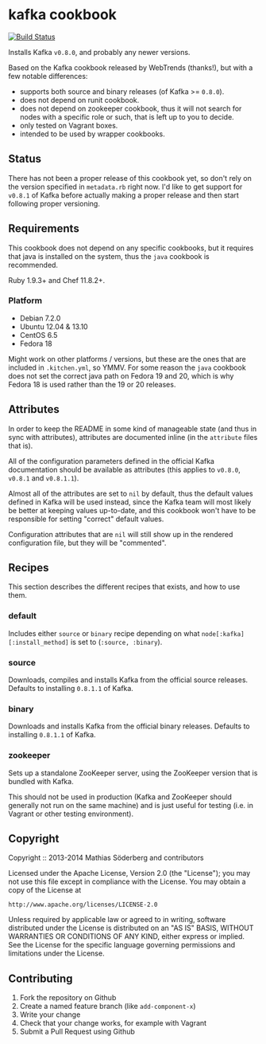 # kafka cookbook

[![Build Status](https://travis-ci.org/mthssdrbrg/kafka-cookbook.png?branch=master)](https://travis-ci.org/mthssdrbrg/kafka-cookbook)

Installs Kafka `v0.8.0`, and probably any newer versions.

Based on the Kafka cookbook released by WebTrends (thanks!), but with a few
notable differences:

* supports both source and binary releases (of Kafka >= `0.8.0`).
* does not depend on runit cookbook.
* does not depend on zookeeper cookbook, thus it will not search for nodes with
  a specific role or such, that is left up to you to decide.
* only tested on Vagrant boxes.
* intended to be used by wrapper cookbooks.

## Status

There has not been a proper release of this cookbook yet, so don't rely on the
version specified in `metadata.rb` right now.
I'd like to get support for `v0.8.1` of Kafka before actually making a proper
release and then start following proper versioning.

## Requirements

This cookbook does not depend on any specific cookbooks, but it requires that
java is installed on the system, thus the `java` cookbook is recommended.

Ruby 1.9.3+ and Chef 11.8.2+.

### Platform

* Debian 7.2.0
* Ubuntu 12.04 & 13.10
* CentOS 6.5
* Fedora 18

Might work on other platforms / versions, but these are the ones that are
included in `.kitchen.yml`, so YMMV.
For some reason the `java` cookbook does not set the correct java path on Fedora
19 and 20, which is why Fedora 18 is used rather than the 19 or 20 releases.

## Attributes

In order to keep the README in some kind of manageable state (and thus in sync
with attributes), attributes are documented inline (in the `attribute` files
that is).

All of the configuration parameters defined in the official Kafka documentation
should be available as attributes (this applies to `v0.8.0`, `v0.8.1` and
`v0.8.1.1`).

Almost all of the attributes are set to `nil` by default, thus the default
values defined in Kafka will be used instead, since the Kafka team will most
likely be better at keeping values up-to-date, and this cookbook won't have to
be responsible for setting "correct" default values.

Configuration attributes that are `nil` will still show up in the rendered
configuration file, but they will be "commented".

## Recipes

This section describes the different recipes that exists, and how to use them.

### default

Includes either `source` or `binary` recipe depending on what
`node[:kafka][:install_method]` is set to (`:source, :binary`).

### source

Downloads, compiles and installs Kafka from the official source releases.
Defaults to installing `0.8.1.1` of Kafka.

### binary

Downloads and installs Kafka from the official binary releases.
Defaults to installing `0.8.1.1` of Kafka.

### zookeeper

Sets up a standalone ZooKeeper server, using the ZooKeeper version that is
bundled with Kafka.

This should not be used in production (Kafka and ZooKeeper should generally not
run on the same machine) and is just useful for testing (i.e. in Vagrant or
other testing environment).

## Copyright

Copyright :: 2013-2014 Mathias Söderberg and contributors

Licensed under the Apache License, Version 2.0 (the "License");
you may not use this file except in compliance with the License.
You may obtain a copy of the License at

    http://www.apache.org/licenses/LICENSE-2.0

Unless required by applicable law or agreed to in writing, software
distributed under the License is distributed on an "AS IS" BASIS,
WITHOUT WARRANTIES OR CONDITIONS OF ANY KIND, either express or implied.
See the License for the specific language governing permissions and
limitations under the License.

## Contributing

1. Fork the repository on Github
2. Create a named feature branch (like `add-component-x`)
3. Write your change
4. Check that your change works, for example with Vagrant
5. Submit a Pull Request using Github
